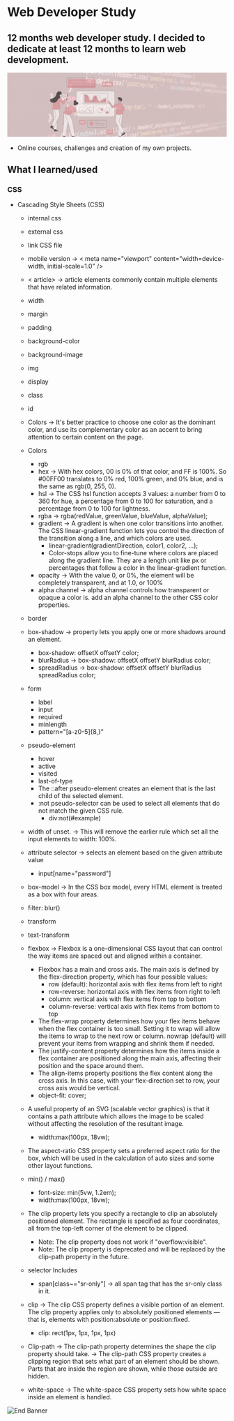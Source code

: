 # Web Developer Study
## 12 months web developer study. I decided to dedicate at least 12 months to learn web development.

![Begin Banner](/Documentation/top-1200x350.gif)

* Online courses, challenges and creation of my own projects.

## What I learned/used 
### CSS 
* Cascading Style Sheets (CSS) 
    * internal css
    * external css
    * link CSS file
    * mobile version -> < meta name="viewport" content="width=device-width, initial-scale=1.0" />
    * < article> -> article elements commonly contain multiple elements that have related information.
    * width
    * margin
    * padding
    * background-color
    * background-image
    * img 
    * display
    * class
    * id
    * Colors -> It's better practice to choose one color as the dominant color, and use its complementary color as an accent to bring attention to certain content on the page.
    * Colors
        * rgb
        * hex -> With hex colors, 00 is 0% of that color, and FF is 100%. So #00FF00 translates to 0% red, 100% green, and 0% blue, and is the same as rgb(0, 255, 0).
        * hsl -> The CSS hsl function accepts 3 values: a number from 0 to 360 for hue, a percentage from 0 to 100 for saturation, and a percentage from 0 to 100 for lightness.
        * rgba -> rgba(redValue, greenValue, blueValue, alphaValue);
        * gradient -> A gradient is when one color transitions into another. The CSS linear-gradient function lets you control the direction of the transition along a line, and which colors are used.
            * linear-gradient(gradientDirection, color1, color2, ...);
            * Color-stops allow you to fine-tune where colors are placed along the gradient line. They are a length unit like px or percentages that follow a color in the linear-gradient function.
        * opacity -> With the value 0, or 0%, the element will be completely transparent, and at 1.0, or 100%
        * alpha channel -> alpha channel controls how transparent or opaque a color is. add an alpha channel to the other CSS color properties.
    * border
    * box-shadow -> property lets you apply one or more shadows around an element.
        * box-shadow: offsetX offsetY color;
        * blurRadius ->  box-shadow: offsetX offsetY blurRadius color;
        * spreadRadius -> box-shadow: offsetX offsetY blurRadius spreadRadius color;
    * form
        * label
        * input
        * required
        * minlength
        * pattern="[a-z0-5]{8,}"
    * pseudo-element
        * hover
        * active
        * visited
        * last-of-type
        * The ::after pseudo-element creates an element that is the last child of the selected element.
        * :not pseudo-selector can be used to select all elements that do not match the given CSS rule.
            * div:not(#example)

    * width of unset. -> This will remove the earlier rule which set all the input elements to width: 100%.
    * attribute selector -> selects an element based on the given attribute value
        * input[name="password"]
    * box-model -> In the CSS box model, every HTML element is treated as a box with four areas.
    * filter: blur()
    * transform
    * text-transform
    * flexbox -> Flexbox is a one-dimensional CSS layout that can control the way items are spaced out and aligned within a container.
        * Flexbox has a main and cross axis. The main axis is defined by the flex-direction property, which has four possible values:
            * row (default): horizontal axis with flex items from left to right
            * row-reverse: horizontal axis with flex items from right to left
            * column: vertical axis with flex items from top to bottom
            * column-reverse: vertical axis with flex items from bottom to top
        * The flex-wrap property determines how your flex items behave when the flex container is too small. Setting it to wrap will allow the items to wrap to the next row or column. nowrap (default) will prevent your items from wrapping and shrink them if needed.
        * The justify-content property determines how the items inside a flex container are positioned along the main axis, affecting their position and the space around them.
        * The align-items property positions the flex content along the cross axis. In this case, with your flex-direction set to row, your cross axis would be vertical.
        * object-fit: cover;
    * A useful property of an SVG (scalable vector graphics) is that it contains a path attribute which allows the image to be scaled without affecting the resolution of the resultant image.
        *   width:max(100px, 18vw);
    * The aspect-ratio CSS property sets a preferred aspect ratio for the box, which will be used in the calculation of auto sizes and some other layout functions.
    * min() / max() 
        * font-size: min(5vw, 1.2em);
        * width:max(100px, 18vw);
    * The clip property lets you specify a rectangle to clip an absolutely positioned element. The rectangle is specified as four coordinates, all from the top-left corner of the element to be clipped.
        * Note: The clip property does not work if "overflow:visible".
        * Note: The clip property is deprecated and will be replaced by the clip-path property in the future.



    * selector Includes
        * span[class~="sr-only"] -> all span tag that has the sr-only class in it.
    * clip -> The clip CSS property defines a visible portion of an element. The clip property applies only to absolutely positioned elements — that is, elements with position:absolute or position:fixed.
        * clip: rect(1px, 1px, 1px, 1px)
    * Clip-path -> The clip-path property determines the shape the clip property should take. -> The clip-path CSS property creates a clipping region that sets what part of an element should be shown. Parts that are inside the region are shown, while those outside are hidden.
    * white-space -> The white-space CSS property sets how white space inside an element is handled.



        






    

![End Banner](/Documentation/botton-1200x350.gif)
